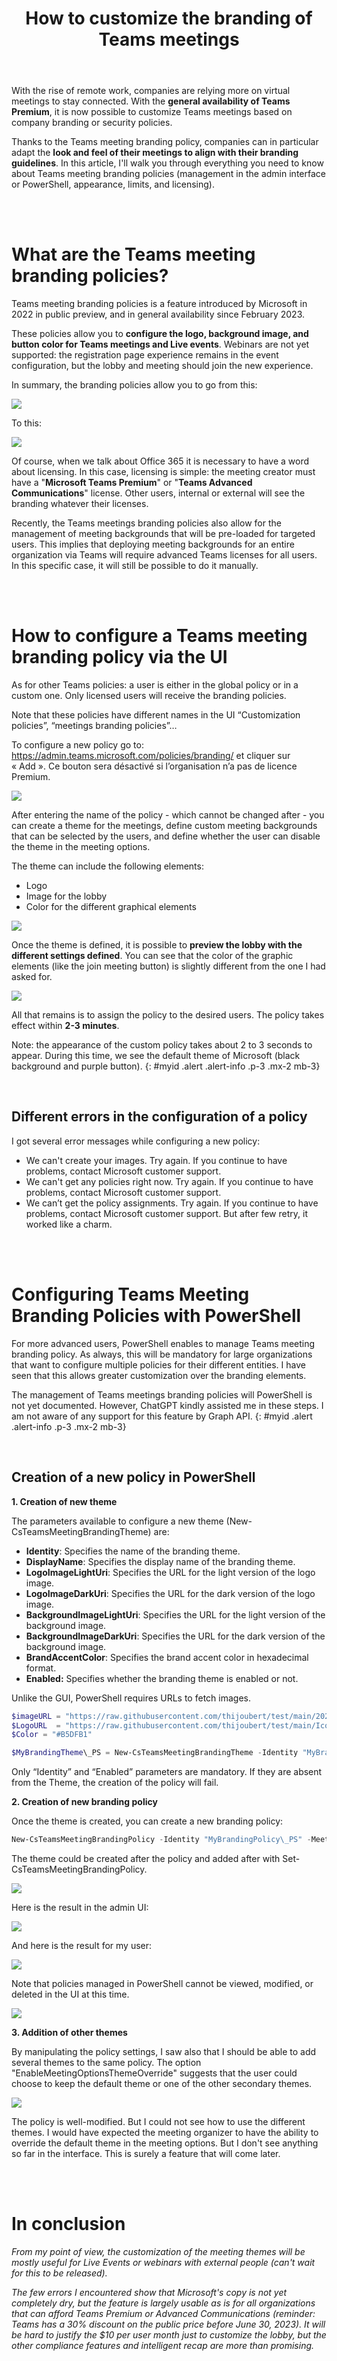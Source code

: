 ﻿---
title: "How to customize the branding of Teams meetings"
subtitle:
excerpt: "Thanks to the Teams meeting branding policy, companies can in particular adapt the look and feel of their meetings to align with their branding guidelines"    
tags:
  - Microsoft Teams
  - Office 365
  - PowerShell
header_img : "./assets/img/posts/2023-02-28_Teams-Meetings-Branding-Policy_2.png"
---

With the rise of remote work, companies are relying more on virtual meetings to stay connected. With the **general availability of Teams Premium**, it is now possible to customize Teams meetings based on company branding or security policies. 

Thanks to the Teams meeting branding policy, companies can in particular adapt the **look and feel of their meetings to align with their branding guidelines**. In this article, I'll walk you through everything you need to know about Teams meeting branding policies (management in the admin interface or PowerShell, appearance, limits, and licensing).

<br />
<br />

# What are the Teams meeting branding policies? 

Teams meeting branding policies is a feature introduced by Microsoft in 2022 in public preview, and in general availability since February 2023. 

These policies allow you to **configure the logo, background image, and button color for Teams meetings and Live events**. Webinars are not yet supported: the registration page experience remains in the event configuration, but the lobby and meeting should join the new experience. 

In summary, the branding policies allow you to go from this: 

<img src="https://thijoubert.github.io/assets/img/posts/2023-02-28_Teams-Meetings-Branding-Policy_1.png">

To this: 

<img src="https://thijoubert.github.io/assets/img/posts/2023-02-28_Teams-Meetings-Branding-Policy_2.png">

Of course, when we talk about Office 365 it is necessary to have a word about licensing. In this case, licensing is simple: the meeting creator must have a "**Microsoft Teams Premium**" or "**Teams Advanced Communications**" license. Other users, internal or external will see the branding whatever their licenses. 

Recently, the Teams meetings branding policies also allow for the management of meeting backgrounds that will be pre-loaded for targeted users. This implies that deploying meeting backgrounds for an entire organization via Teams will require advanced Teams licenses for all users. In this specific case, it will still be possible to do it manually.

<br />
<br />

# How to configure a Teams meeting branding policy via the UI

As for other Teams policies: a user is either in the global policy or in a custom one. Only licensed users will receive the branding policies. 

Note that these policies have different names in the UI “Customization policies”, “meetings branding policies”… 

To configure a new policy go to: <https://admin.teams.microsoft.com/policies/branding/> et cliquer sur « Add ». Ce bouton sera désactivé si l’organisation n’a pas de licence Premium. 

<img src="https://thijoubert.github.io/assets/img/posts/2023-02-28_Teams-Meetings-Branding-Policy_3.png">

After entering the name of the policy - which cannot be changed after - you can create a theme for the meetings, define custom meeting backgrounds that can be selected by the users, and define whether the user can disable the theme in the meeting options.

The theme can include the following elements: 
- Logo
- Image for the lobby
- Color for the different graphical elements 

<img src="https://thijoubert.github.io/assets/img/posts/2023-02-28_Teams-Meetings-Branding-Policy_4.png">

Once the theme is defined, it is possible to **preview the lobby with the different settings defined**. You can see that the color of the graphic elements (like the join meeting button) is slightly different from the one I had asked for. 

<img src="https://thijoubert.github.io/assets/img/posts/2023-02-28_Teams-Meetings-Branding-Policy_5.png">

All that remains is to assign the policy to the desired users. The policy takes effect within **2-3 minutes**. 

Note: the appearance of the custom policy takes about 2 to 3 seconds to appear. During this time, we see the default theme of Microsoft (black background and purple button). 
{: #myid .alert .alert-info .p-3 .mx-2 mb-3}


<br />

## Different errors in the configuration of a policy

I got several error messages while configuring a new policy: 
- We can't create your images. Try again. If you continue to have problems, contact Microsoft customer support.
- We can't get any policies right now. Try again. If you continue to have problems, contact Microsoft customer support.
- We can’t get the policy assignments. Try again. If you continue to have problems, contact Microsoft customer support.
But after few retry, it worked like a charm. 

<br />
<br />

# Configuring Teams Meeting Branding Policies with PowerShell 

For more advanced users, PowerShell enables to manage Teams meeting branding policy. As always, this will be mandatory for large organizations that want to configure multiple policies for their different entities. I have seen that this allows greater customization over the branding elements. 

The management of Teams meetings branding policies will PowerShell is not yet documented. However, ChatGPT kindly assisted me in these steps. I am not aware of any support for this feature by Graph API.
{: #myid .alert .alert-info .p-3 .mx-2 mb-3}


<br />

## Creation of a new policy in PowerShell 

**1. Creation of new theme**

The parameters available to configure a new theme (New-CsTeamsMeetingBrandingTheme) are:
- **Identity**: Specifies the name of the branding theme.
- **DisplayName**: Specifies the display name of the branding theme.
- **LogoImageLightUri**: Specifies the URL for the light version of the logo image.
- **LogoImageDarkUri**: Specifies the URL for the dark version of the logo image.
- **BackgroundImageLightUri**: Specifies the URL for the light version of the background image.
- **BackgroundImageDarkUri**: Specifies the URL for the dark version of the background image.
- **BrandAccentColor**: Specifies the brand accent color in hexadecimal format.
- **Enabled:** Specifies whether the branding theme is enabled or not.

Unlike the GUI, PowerShell requires URLs to fetch images.  

```powershell
$imageURL = "https://raw.githubusercontent.com/thijoubert/test/main/2020-08-11\_La%20Garde\_004.jpg"
$LogoURL  = "https://raw.githubusercontent.com/thijoubert/test/main/Icone\_wikipedia\_hobbit\_m.svg%20(1).png"
$Color = "#B5DFB1"

$MyBrandingTheme\_PS = New-CsTeamsMeetingBrandingTheme -Identity "MyBrandingTheme\_PS" -DisplayName "MyBrandingTheme\_PS" -LogoImageLightUri $LogoURL -LogoImageDarkUri $LogoURL -BackgroundImageLightUri $imageURL -BackgroundImageDarkUri  $imageURL -BrandAccentColor $Color -Enabled $true
```

Only “Identity” and “Enabled” parameters are mandatory. If they are absent from the Theme, the creation of the policy will fail. 

**2. Creation of new branding policy**

Once the theme is created, you can create a new branding policy:

```powershell
New-CsTeamsMeetingBrandingPolicy -Identity "MyBrandingPolicy\_PS" -MeetingBrandingThemes $MyBrandingTheme\_PS -DefaultTheme "MyBrandingTheme\_PS" -EnableMeetingOptionsThemeOverride $false 
```

The theme could be created after the policy and added after with Set-CsTeamsMeetingBrandingPolicy.

<img src="https://thijoubert.github.io/assets/img/posts/2023-02-28_Teams-Meetings-Branding-Policy_6.png">

Here is the result in the admin UI: 

<img src="https://thijoubert.github.io/assets/img/posts/2023-02-28_Teams-Meetings-Branding-Policy_7.png">

And here is the result for my user: 

<img src="https://thijoubert.github.io/assets/img/posts/2023-02-28_Teams-Meetings-Branding-Policy_8.png">

Note that policies managed in PowerShell cannot be viewed, modified, or deleted in the UI at this time.

<img src="https://thijoubert.github.io/assets/img/posts/2023-02-28_Teams-Meetings-Branding-Policy_9.png">


**3. Addition of other themes**

By manipulating the policy settings, I saw also that I should be able to add several themes to the same policy. The option "EnableMeetingOptionsThemeOverride" suggests that the user could choose to keep the default theme or one of the other secondary themes.

<img src="https://thijoubert.github.io/assets/img/posts/2023-02-28_Teams-Meetings-Branding-Policy_10.png">

The policy is well-modified. But I could not see how to use the different themes. I would have expected the meeting organizer to have the ability to override the default theme in the meeting options. But I don't see anything so far in the interface. This is surely a feature that will come later.

<br />
<br />

# In conclusion 

*From my point of view, the customization of the meeting themes will be mostly useful for Live Events or webinars with external people (can't wait for this to be released).* 

*The few errors I encountered show that Microsoft's copy is not yet completely dry, but the feature is largely usable as is for all organizations that can afford Teams Premium or Advanced Communications (reminder: Teams has a 30% discount on the public price before June 30, 2023). It will be hard to justify the $10 per user month just to customize the lobby, but the other compliance features and intelligent recap are more than promising.*